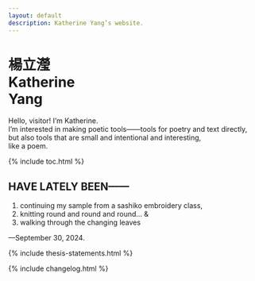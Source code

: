 ```yaml
---
layout: default
description: Katherine Yang’s website.
---
```


<div class="intro">
  <h1 class="name">
    <div lang="zh">楊立瀅</div>
    <div>Katherine<br>Yang</div>
  </h1>
  <div>
    <p>
      Hello, visitor! I’m Katherine.<br>
      I’m interested in making poetic tools——tools for poetry and text directly, but also tools that are small and intentional and interesting,<br>
      like a poem.
    </p>
  </div>
</div>

<div class="section">
  <nav>
    {% include toc.html %}
  </nav>
</div>

<div class="section">
  <div class="section--header">
    <h2>HAVE LATELY BEEN——</h2>
  </div>
  <div class="section--body">
    <ol class="lately">
      <li>continuing my sample from a sashiko embroidery class,</li>
      <li>knitting round and round and round... &</li>
      <li>walking through the changing leaves</li>
    </ol>
    <p>—<time datetime="2024-09-30">September 30, 2024</time>.</p>
  </div>
</div>

{% include thesis-statements.html %}

{% include changelog.html %}